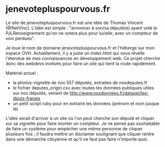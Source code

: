 # jenevotepluspourvous.fr
Le site de jenevotepluspourvous.fr est une idée de Thomas Vincent (@NetVinc). L'idée est simple : "annoncer à son/sa député(e) ayant voté la PJLRenseignement qu'on ne votera plus pour lui/elle, avec un compteur de voix perdues".

Je loue le nom de domaine jenevotepluspourvous.fr et l'héberge sur mon espace OVH. Actuellement, il y a juste un index.html qui vous révelle l'étendue de mes connaissances en développement web. Ce projet cherche donc des webdevs motivés pour faire un site qui tient la route rapidement.

Matériel actuel :
- la photos-vignette de nos 557 députés, extraites de nosdeputes.fr
- le fichier deputes_origin.csv avec toutes les données publiques utiles sur nos députés, venant de http://www.nosdonnees.fr/dataset/les-dputs-franais
- un petit script ruby pour en extraire les données (prénom et nom jusque là)

L'idée serait d'arriver à un site où l'on peut cherche son député et cliquer sur sa vignette pour faire monter un compteur. Je ne pense pas souhaitable de faire un système pour empécher une même personne de cliquer plusieurs fois ; il faudra mettre un disclamer soulignant que cliquer rentre dans une démarche citoyenne et qu'il ne faut pas faire n'importe quoi.

